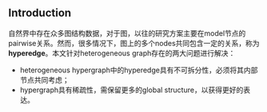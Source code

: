 ## Introduction ##
  自然界中存在众多图结构数据，对于图，以往的研究方案主要在model节点的pairwise关系。然而，很多情况下，图上的多个nodes共同包含一定的关系，称为**hyperedge**。本文针对heterogeneous graph存在的两大问题进行解决：
  + heterogeneous hypergraph中的hyperedge具有不可拆分性，必须将其内部节点共同考虑；
  + hypergraph具有稀疏性，需保留更多的global structure，以获得更好的表达。
